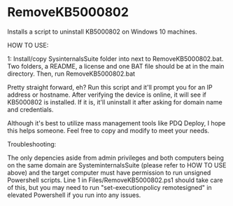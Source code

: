 # RemoveKB5000802
Installs a script to uninstall KB5000802 on Windows 10 machines.

HOW TO USE:

1: Install/copy SysinternalsSuite folder into next to RemoveKB5000802.bat. Two folders, a README, a license and one BAT file should be at in the main directory. Then, run RemoveKB5000802.bat

Pretty straight forward, eh? Run this script and it'll prompt you for an IP address or hostname. After verifying the device is online, it will see if KB5000802 is installed. If it is, it'll uninstall it after asking for domain name and credentials.

Although it's best to utilize mass management tools like PDQ Deploy, I hope this helps someone. Feel free to copy and modify to meet your needs.

Troubleshooting:

The only depencies aside from admin privileges and both computers being on the same domain are SysteminternalsSuite (please refer to HOW TO USE above) and the target computer must have permission to run unsigned Powershell scripts. Line 1 in Files/RemoveKB5000802.ps1 should take care of this, but you may need to run "set-executionpolicy remotesigned" in elevated Powershell if you run into any issues.
